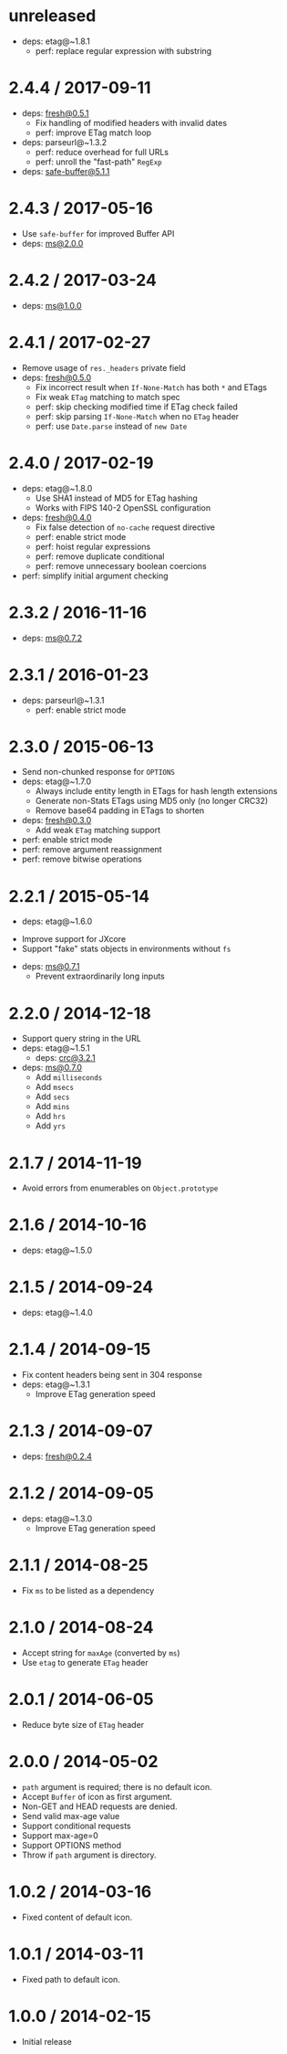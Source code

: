 unreleased
==========

  * deps: etag@~1.8.1
    - perf: replace regular expression with substring

2.4.4 / 2017-09-11
==================

  * deps: fresh@0.5.1
    - Fix handling of modified headers with invalid dates
    - perf: improve ETag match loop
  * deps: parseurl@~1.3.2
    - perf: reduce overhead for full URLs
    - perf: unroll the "fast-path" `RegExp`
  * deps: safe-buffer@5.1.1

2.4.3 / 2017-05-16
==================

  * Use `safe-buffer` for improved Buffer API
  * deps: ms@2.0.0

2.4.2 / 2017-03-24
==================

  * deps: ms@1.0.0

2.4.1 / 2017-02-27
==================

  * Remove usage of `res._headers` private field
  * deps: fresh@0.5.0
    - Fix incorrect result when `If-None-Match` has both `*` and ETags
    - Fix weak `ETag` matching to match spec
    - perf: skip checking modified time if ETag check failed
    - perf: skip parsing `If-None-Match` when no `ETag` header
    - perf: use `Date.parse` instead of `new Date`

2.4.0 / 2017-02-19
==================

  * deps: etag@~1.8.0
    - Use SHA1 instead of MD5 for ETag hashing
    - Works with FIPS 140-2 OpenSSL configuration
  * deps: fresh@0.4.0
    - Fix false detection of `no-cache` request directive
    - perf: enable strict mode
    - perf: hoist regular expressions
    - perf: remove duplicate conditional
    - perf: remove unnecessary boolean coercions
  * perf: simplify initial argument checking

2.3.2 / 2016-11-16
==================

  * deps: ms@0.7.2

2.3.1 / 2016-01-23
==================

  * deps: parseurl@~1.3.1
    - perf: enable strict mode

2.3.0 / 2015-06-13
==================

  * Send non-chunked response for `OPTIONS`
  * deps: etag@~1.7.0
    - Always include entity length in ETags for hash length extensions
    - Generate non-Stats ETags using MD5 only (no longer CRC32)
    - Remove base64 padding in ETags to shorten
  * deps: fresh@0.3.0
    - Add weak `ETag` matching support
  * perf: enable strict mode
  * perf: remove argument reassignment
  * perf: remove bitwise operations

2.2.1 / 2015-05-14
==================

  * deps: etag@~1.6.0
   - Improve support for JXcore
   - Support "fake" stats objects in environments without `fs`
  * deps: ms@0.7.1
    - Prevent extraordinarily long inputs

2.2.0 / 2014-12-18
==================

  * Support query string in the URL
  * deps: etag@~1.5.1
    - deps: crc@3.2.1
  * deps: ms@0.7.0
    - Add `milliseconds`
    - Add `msecs`
    - Add `secs`
    - Add `mins`
    - Add `hrs`
    - Add `yrs`

2.1.7 / 2014-11-19
==================

  * Avoid errors from enumerables on `Object.prototype`

2.1.6 / 2014-10-16
==================

  * deps: etag@~1.5.0

2.1.5 / 2014-09-24
==================

  * deps: etag@~1.4.0

2.1.4 / 2014-09-15
==================

  * Fix content headers being sent in 304 response
  * deps: etag@~1.3.1
    - Improve ETag generation speed

2.1.3 / 2014-09-07
==================

  * deps: fresh@0.2.4

2.1.2 / 2014-09-05
==================

  * deps: etag@~1.3.0
    - Improve ETag generation speed

2.1.1 / 2014-08-25
==================

  * Fix `ms` to be listed as a dependency

2.1.0 / 2014-08-24
==================

  * Accept string for `maxAge` (converted by `ms`)
  * Use `etag` to generate `ETag` header

2.0.1 / 2014-06-05
==================

  * Reduce byte size of `ETag` header

2.0.0 / 2014-05-02
==================

  * `path` argument is required; there is no default icon.
  * Accept `Buffer` of icon as first argument.
  * Non-GET and HEAD requests are denied.
  * Send valid max-age value
  * Support conditional requests
  * Support max-age=0
  * Support OPTIONS method
  * Throw if `path` argument is directory.

1.0.2 / 2014-03-16
==================

  * Fixed content of default icon.

1.0.1 / 2014-03-11
==================

  * Fixed path to default icon.

1.0.0 / 2014-02-15
==================

  * Initial release
